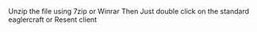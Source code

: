 Unzip the file using 7zip or Winrar
Then Just double click on the standard eaglercraft or Resent client
